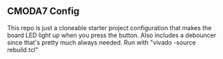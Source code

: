 ## CMODA7 Config

This repo is just a cloneable starter project configuration that makes the board LED light up when you press the button. Also includes a debouncer since that's pretty much always needed. Run with "vivado -source rebuild.tcl"

